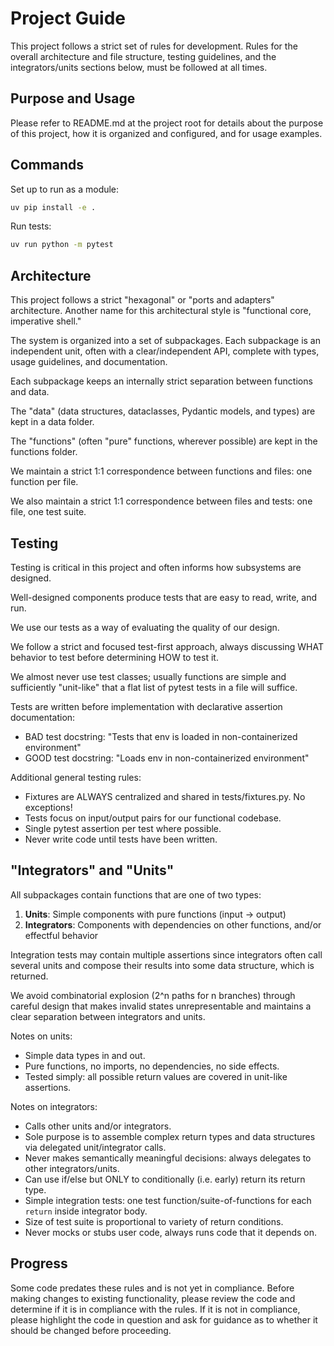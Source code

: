 # Project Guide

This project follows a strict set of rules for development. Rules for the overall architecture and file structure, testing guidelines, and the integrators/units sections below, must be followed at all times.

## Purpose and Usage

Please refer to README.md at the project root for details about the purpose of this project, how it is organized and configured, and for usage examples.

## Commands

Set up to run as a module:

```bash
uv pip install -e .
```

Run tests:

```bash
uv run python -m pytest
```

## Architecture

This project follows a strict "hexagonal" or "ports and adapters" architecture. Another name for this architectural style is "functional core, imperative shell."

The system is organized into a set of subpackages. Each subpackage is an independent unit, often with a clear/independent API, complete with types, usage guidelines, and documentation.

Each subpackage keeps an internally strict separation between functions and data.

The "data" (data structures, dataclasses, Pydantic models, and types) are kept in a data folder.

The "functions" (often "pure" functions, wherever possible) are kept in the functions folder.

We maintain a strict 1:1 correspondence between functions and files: one function per file.

We also maintain a strict 1:1 correspondence between files and tests: one file, one test suite.

## Testing

Testing is critical in this project and often informs how subsystems are designed.

Well-designed components produce tests that are easy to read, write, and run.

We use our tests as a way of evaluating the quality of our design.

We follow a strict and focused test-first approach, always discussing WHAT behavior to test before determining HOW to test it.

We almost never use test classes; usually functions are simple and sufficiently "unit-like" that a flat list of pytest tests in a file will suffice.

Tests are written before implementation with declarative assertion documentation:
- BAD test docstring: "Tests that env is loaded in non-containerized environment"
- GOOD test docstring: "Loads env in non-containerized environment"

Additional general testing rules:

- Fixtures are ALWAYS centralized and shared in tests/fixtures.py. No exceptions!
- Tests focus on input/output pairs for our functional codebase.
- Single pytest assertion per test where possible.
- Never write code until tests have been written.

## "Integrators" and "Units"

All subpackages contain functions that are one of two types:
1. **Units**: Simple components with pure functions (input -> output)
2. **Integrators**: Components with dependencies on other functions, and/or effectful behavior

Integration tests may contain multiple assertions since integrators often call several units and compose their results into some data structure, which is returned.

We avoid combinatorial explosion (2^n paths for n branches) through careful design that makes invalid states unrepresentable and maintains a clear separation between integrators and units.

Notes on units:
- Simple data types in and out.
- Pure functions, no imports, no dependencies, no side effects.
- Tested simply: all possible return values are covered in unit-like assertions.

Notes on integrators:
- Calls other units and/or integrators.
- Sole purpose is to assemble complex return types and data structures via delegated unit/integrator calls.
- Never makes semantically meaningful decisions: always delegates to other integrators/units.
- Can use if/else but ONLY to conditionally (i.e. early) return its return type.
- Simple integration tests: one test function/suite-of-functions for each `return` inside integrator body.
- Size of test suite is proportional to variety of return conditions.
- Never mocks or stubs user code, always runs code that it depends on.

## Progress

Some code predates these rules and is not yet in compliance. Before making changes to existing functionality, please review the code and determine if it is in compliance with the rules. If it is not in compliance, please highlight the code in question and ask for guidance as to whether it should be changed before proceeding.